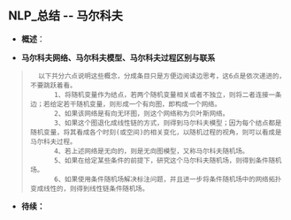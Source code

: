 ## NLP_总结 -- 马尔科夫
- **概述**：
>
>
>
>
>
>
>
>

- **马尔科夫网络、马尔科夫模型、马尔科夫过程区别与联系**
>
>       以下共分六点说明这些概念，分成条目只是方便边阅读边思考，这6点是依次递进的，不要跳跃着看。
>           1、将随机变量作为结点，若两个随机变量相关或者不独立，则将二者连接一条边；若给定若干随机变量，则形成一个有向图，即构成一个网络。
>           2、如果该网络是有向无环图，则这个网络称为贝叶斯网络。
>           3、如果这个图退化成线性链的方式，则得到马尔科夫模型；因为每个结点都是随机变量，将其看成各个时刻(或空间)的相关变化，以随机过程的视角，则可以看成是马尔科夫过程。
>           4、若上述网络是无向的，则是无向图模型，又称马尔科夫随机场。
>           5、如果在给定某些条件的前提下，研究这个马尔科夫随机场，则得到条件随机场。
>           6、如果使用条件随机场解决标注问题，并且进一步将条件随机场中的网络拓扑变成线性的，则得到线性链条件随机场。
>
>
>
>
>
>
>
>
>
>
>
>
>
>

- **待续：**
>
>
>
>
>
>
>
>
>
>
>
>
>
>
>
